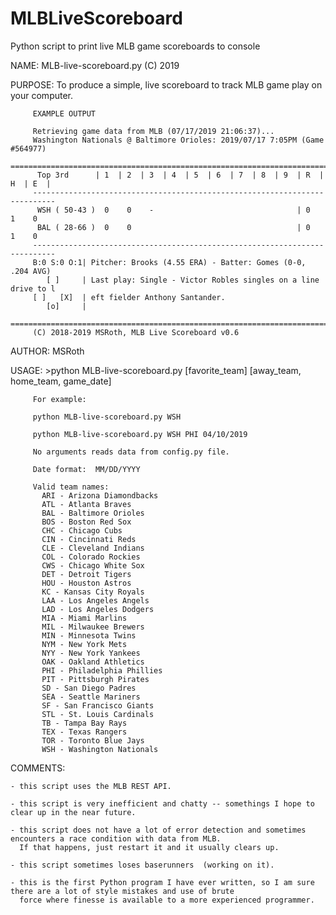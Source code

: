 # MLBLiveScoreboard
Python script to print live MLB game scoreboards to console

NAME:    MLB-live-scoreboard.py (C) 2019

PURPOSE: To produce a simple, live scoreboard to track MLB game play
         on your computer.

         EXAMPLE OUTPUT

         Retrieving game data from MLB (07/17/2019 21:06:37)...
         Washington Nationals @ Baltimore Orioles: 2019/07/17 7:05PM (Game #564977)
         ===========================================================================
          Top 3rd      | 1  | 2  | 3  | 4  | 5  | 6  | 7  | 8  | 9  | R  | H  | E  |
         ---------------------------------------------------------------------------
          WSH ( 50-43 )  0    0    -                                | 0    1    0
          BAL ( 28-66 )  0    0                                     | 0    1    0
         ---------------------------------------------------------------------------
         B:0 S:0 O:1| Pitcher: Brooks (4.55 ERA) - Batter: Gomes (0-0, .204 AVG)
            [ ]     | Last play: Single - Victor Robles singles on a line drive to l
         [ ]   [X]  | eft fielder Anthony Santander.
            [o]     |
         ===========================================================================
         (C) 2018-2019 MSRoth, MLB Live Scoreboard v0.6

AUTHOR:  MSRoth

USAGE:   >python MLB-live-scoreboard.py [favorite_team] [away_team, home_team, game_date]

         For example:
         
         python MLB-live-scoreboard.py WSH
         
         python MLB-live-scoreboard.py WSH PHI 04/10/2019

         No arguments reads data from config.py file.
         
         Date format:  MM/DD/YYYY   

         Valid team names:
           ARI - Arizona Diamondbacks
           ATL - Atlanta Braves
           BAL - Baltimore Orioles
           BOS - Boston Red Sox
           CHC - Chicago Cubs
           CIN - Cincinnati Reds
           CLE - Cleveland Indians
           COL - Colorado Rockies
           CWS - Chicago White Sox
           DET - Detroit Tigers
           HOU - Houston Astros
           KC - Kansas City Royals
           LAA - Los Angeles Angels
           LAD - Los Angeles Dodgers
           MIA - Miami Marlins
           MIL - Milwaukee Brewers
           MIN - Minnesota Twins
           NYM - New York Mets
           NYY - New York Yankees
           OAK - Oakland Athletics
           PHI - Philadelphia Phillies
           PIT - Pittsburgh Pirates
           SD - San Diego Padres
           SEA - Seattle Mariners
           SF - San Francisco Giants
           STL - St. Louis Cardinals
           TB - Tampa Bay Rays
           TEX - Texas Rangers
           TOR - Toronto Blue Jays
           WSH - Washington Nationals
   
COMMENTS:

    - this script uses the MLB REST API.
    
    - this script is very inefficient and chatty -- somethings I hope to clear up in the near future.
      
    - this script does not have a lot of error detection and sometimes encounters a race condition with data from MLB.  
      If that happens, just restart it and it usually clears up.
      
    - this script sometimes loses baserunners  (working on it).
    
    - this is the first Python program I have ever written, so I am sure there are a lot of style mistakes and use of brute 
      force where finesse is available to a more experienced programmer.
     
